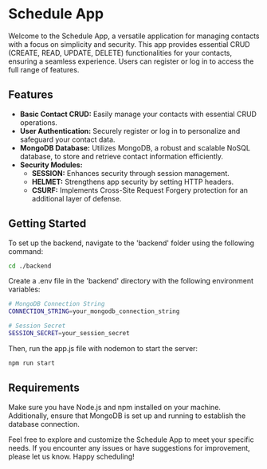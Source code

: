 # Schedule App

Welcome to the Schedule App, a versatile application for managing contacts with a focus on simplicity and security. This app provides essential CRUD (CREATE, READ, UPDATE, DELETE) functionalities for your contacts, ensuring a seamless experience. Users can register or log in to access the full range of features.

## Features

- **Basic Contact CRUD:** Easily manage your contacts with essential CRUD operations.
- **User Authentication:** Securely register or log in to personalize and safeguard your contact data.
- **MongoDB Database:** Utilizes MongoDB, a robust and scalable NoSQL database, to store and retrieve contact information efficiently.
- **Security Modules:**
  - **SESSION:** Enhances security through session management.
  - **HELMET:** Strengthens app security by setting HTTP headers.
  - **CSURF:** Implements Cross-Site Request Forgery protection for an additional layer of defense.

## Getting Started

To set up the backend, navigate to the 'backend' folder using the following command:

```bash
cd ./backend
```

Create a .env file in the 'backend' directory with the following environment variables:

```bash
# MongoDB Connection String
CONNECTION_STRING=your_mongodb_connection_string

# Session Secret
SESSION_SECRET=your_session_secret
```

Then, run the app.js file with nodemon to start the server:

```bash
npm run start
```

## Requirements

Make sure you have Node.js and npm installed on your machine. Additionally, ensure that MongoDB is set up and running to establish the database connection.

Feel free to explore and customize the Schedule App to meet your specific needs. If you encounter any issues or have suggestions for improvement, please let us know. Happy scheduling!